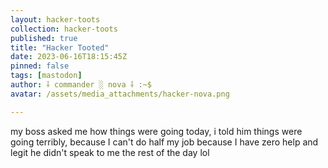 ```yaml
---
layout: hacker-toots
collection: hacker-toots
published: true
title: "Hacker Tooted"
date: 2023-06-16T18:15:45Z
pinned: false
tags: [mastodon]
author: ⸸ commander ░ nova ⸸ :~$
avatar: /assets/media_attachments/hacker-nova.png

---
```


<p>my boss asked me how things were going today, i told him things were going terribly, because I can&#39;t do half my job because I have zero help and legit he didn&#39;t speak to me the rest of the day lol</p>


